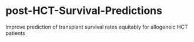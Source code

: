 # post-HCT-Survival-Predictions
Improve prediction of transplant survival rates equitably for allogeneic HCT patients
